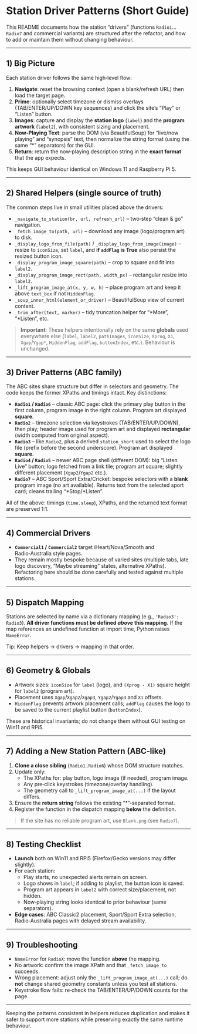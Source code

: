 # Station Driver Patterns (Short Guide)

This README documents how the station “drivers” (functions `Radio1`…`Radio7` and commercial variants) are structured after the refactor, and how to add or maintain them without changing behaviour.

---

## 1) Big Picture

Each station driver follows the same high‑level flow:

1. **Navigate**: reset the browsing context (open a blank/refresh URL) then load the target page.
2. **Prime**: optionally select timezone or dismiss overlays (TAB/ENTER/UP/DOWN key sequences) and click the site’s “Play” or “Listen” button.
3. **Images**: capture and display the **station logo** (`label`) and the **program artwork** (`label2`), with consistent sizing and placement.
4. **Now‑Playing Text**: parse the DOM (via BeautifulSoup) for “live/now playing” and “synopsis” text, then normalize the string format (using the same “*” separators) for the GUI.
5. **Return**: return the now‑playing description string in the **exact format** that the app expects.

This keeps GUI behaviour identical on Windows 11 and Raspberry Pi 5.

---

## 2) Shared Helpers (single source of truth)

The common steps live in small utilities placed above the drivers:

- `_navigate_to_station(br, url, refresh_url)` – two‑step “clean & go” navigation.
- `_fetch_image_to(path, url)` – download any image (logo/program art) to disk.
- `_display_logo_from_file(path)` / `_display_logo_from_image(image)` – resize to `iconSize`, set `label`, and **if `addFlag` is True** also persist the resized button icon.
- `_display_program_image_square(path)` – crop to square and fit into `label2`.
- `_display_program_image_rect(path, width_px)` – rectangular resize into `label2`.
- `_lift_program_image_at(x, y, w, h)` – place program art and keep it above `text_box` if not `HiddenFlag`.
- `_soup_inner_html(element_or_driver)` – BeautifulSoup view of current content.
- `_trim_after(text, marker)` – tidy truncation helper for “*More”, “*Listen”, etc.

> **Important**: These helpers intentionally rely on the same **globals** used everywhere else (`label`, `label2`, `pathImages`, `iconSize`, `Xprog`, `X1`, `Xgap`/`Ygap*`, `HiddenFlag`, `addFlag`, `buttonIndex`, etc.). Behaviour is unchanged.

---

## 3) Driver Patterns (ABC family)

The ABC sites share structure but differ in selectors and geometry. The code keeps the former XPaths and timings intact. Key distinctions:

- **`Radio1` / `Radio6`** – classic ABC page: click the primary play button in the first column, program image in the right column. Program art displayed **square**.
- **`Radio2`** – timezone selection via keystrokes (TAB/ENTER/UP/DOWN), then play; header image used for program art and displayed **rectangular** (width computed from original aspect).
- **`Radio3`** – like `Radio2`, plus a derived `station_short` used to select the logo file (prefix before the second underscore). Program art displayed **square**.
- **`Radio4` / `Radio5`** – newer ABC page shell (different DOM): big “Listen Live” button; logo fetched from a link tile; program art square; slightly different placement (`Xgap2`/`Ygap2` etc.).
- **`Radio7`** – ABC Sport/Sport Extra/Cricket: bespoke selectors with a **blank** program image (no art available). Returns text from the selected sport card; cleans trailing “*Stop/*Listen”.

All of the above: timings (`time.sleep`), XPaths, and the returned text format are preserved 1:1.

---

## 4) Commercial Drivers

- **`Commercial1` / `Commercial2`** target iHeart/Nova/Smooth and Radio‑Australia style pages.
- They remain mostly bespoke because of varied sites (multiple tabs, late logo discovery, “Maybe streaming” states, alternative XPaths). Refactoring here should be done carefully and tested against multiple stations.

---

## 5) Dispatch Mapping

Stations are selected by name via a dictionary mapping (e.g., `'Radio3': Radio3`). **All driver functions must be defined *above* this mapping.** If the map references an undefined function at import time, Python raises `NameError`.

Tip: Keep helpers → drivers → mapping in that order.

---

## 6) Geometry & Globals

- Artwork sizes: `iconSize` for `label` (logo), and `(Xprog - X1)` square height for `label2` (program art).
- Placement uses `Xgap`/`Xgap2`/`Xgap3`, `Ygap2`/`Ygap3` and `X1` offsets.
- `HiddenFlag` prevents artwork placement calls; `addFlag` causes the logo to be saved to the current playlist button (`buttonIndex`).

These are historical invariants; do not change them without GUI testing on Win11 and RPi5.

---

## 7) Adding a New Station Pattern (ABC‑like)

1. **Clone a close sibling** (`Radio1`..`Radio6`) whose DOM structure matches.
2. Update only:
   - The XPaths for: play button, logo image (if needed), program image.
   - Any pre‑click keystrokes (timezone/overlay handling).
   - The geometry call to `_lift_program_image_at(...)` if the layout differs.
3. Ensure the **return string** follows the existing “*”‑separated format.
4. Register the function in the dispatch mapping **below** the definition.

> If the site has no reliable program art, use `Blank.png` (see `Radio7`).

---

## 8) Testing Checklist

- **Launch** both on Win11 and RPi5 (Firefox/Gecko versions may differ slightly).
- For each station:
  - Play starts, no unexpected alerts remain on screen.
  - Logo shows in `label`; if adding to playlist, the button icon is saved.
  - Program art appears in `label2` with correct size/placement, not hidden.
  - Now‑playing string looks identical to prior behaviour (same separators).
- **Edge cases**: ABC Classic2 placement, Sport/Sport Extra selection, Radio‑Australia pages with delayed stream availability.

---

## 9) Troubleshooting

- `NameError` for `RadioX`: move the function **above** the mapping.
- No artwork: confirm the image XPath and that `_fetch_image_to` succeeds.
- Wrong placement: adjust only the `_lift_program_image_at(...)` call;
  do **not** change shared geometry constants unless you test all stations.
- Keystroke flow fails: re‑check the TAB/ENTER/UP/DOWN counts for the page.

---

Keeping the patterns consistent in helpers reduces duplication and makes it safer to support more stations while preserving exactly the same runtime behaviour.
